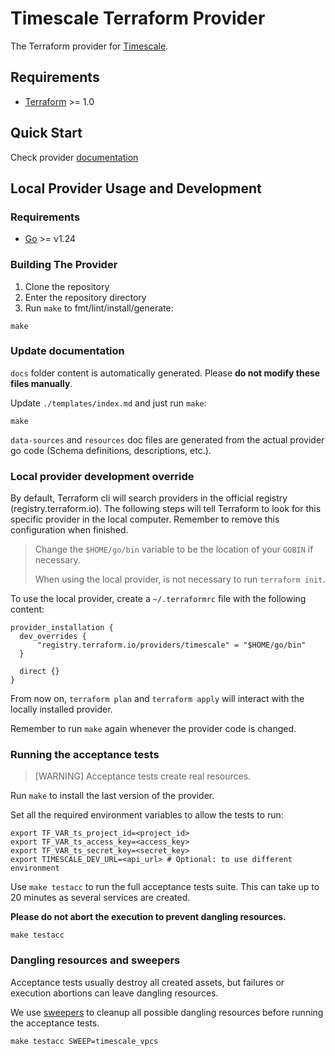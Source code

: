# Timescale Terraform Provider
The Terraform provider for [Timescale](https://www.timescale.com/cloud).

## Requirements
- [Terraform](https://www.terraform.io/downloads.html) >= 1.0

## Quick Start
Check provider [documentation](docs/index.md#quick-start)

## Local Provider Usage and Development
### Requirements
- [Go](https://go.dev) >= v1.24

### Building The Provider
1. Clone the repository
1. Enter the repository directory
1. Run `make` to fmt/lint/install/generate:
```shell
make
```

### Update documentation

`docs` folder content is automatically generated. Please **do not modify these files manually**.

Update `./templates/index.md` and just run `make`:
```shell
make
```

`data-sources` and `resources` doc files are generated from the actual provider go code (Schema definitions, descriptions, etc.).


### Local provider development override

By default, Terraform cli will search providers in the official registry (registry.terraform.io).
The following steps will tell Terraform to look for this specific provider in the local computer.
Remember to remove this configuration when finished.

> Change the `$HOME/go/bin` variable to be the location of your `GOBIN` if necessary.
>
> When using the local provider, is not necessary to run `terraform init`.

To use the local provider, create a `~/.terraformrc` file with the following content:

```hcl
provider_installation {
  dev_overrides {
      "registry.terraform.io/providers/timescale" = "$HOME/go/bin"
  }

  direct {}
}
```

From now on, `terraform plan` and `terraform apply` will interact with the locally installed provider.

Remember to run `make` again whenever the provider code is changed.

### Running the acceptance tests

> [WARNING]
> Acceptance tests create real resources.


Run `make` to install the last version of the provider.

Set all the required environment variables to allow the tests to run:

```shell
export TF_VAR_ts_project_id=<project_id>
export TF_VAR_ts_access_key=<access_key>
export TF_VAR_ts_secret_key=<secret_key>
export TIMESCALE_DEV_URL=<api_url> # Optional: to use different environment
```

Use `make testacc` to run the full acceptance tests suite. This can take up to 20 minutes as several services are created. 

**Please do not abort the execution to prevent dangling resources.**
```shell
make testacc
```

### Dangling resources and sweepers

Acceptance tests usually destroy all created assets, but failures or execution abortions can leave dangling resources.

We use [sweepers](https://developer.hashicorp.com/terraform/plugin/testing/acceptance-tests/sweepers) to cleanup all possible dangling resources before running the acceptance tests.

```
make testacc SWEEP=timescale_vpcs
```

